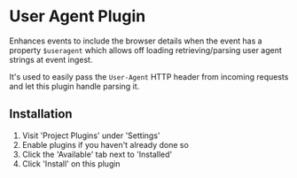 # User Agent Plugin

Enhances events to include the browser details when the event has a property `$useragent`
which allows off loading retrieving/parsing user agent strings at event ingest.

It's used to easily pass the `User-Agent` HTTP header from incoming requests and let
this plugin handle parsing it.

## Installation

1. Visit 'Project Plugins' under 'Settings'
1. Enable plugins if you haven't already done so
1. Click the 'Available' tab next to 'Installed'
1. Click 'Install' on this plugin
